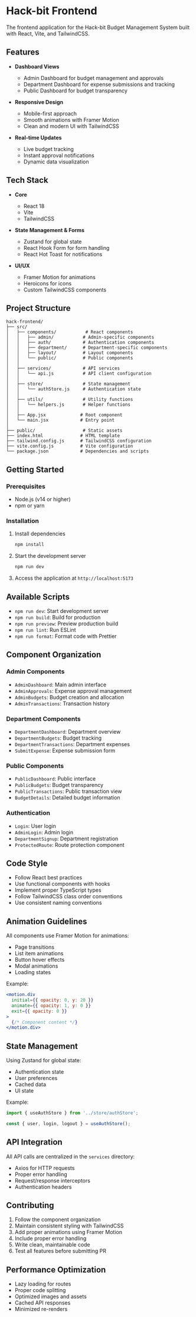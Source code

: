 # Hack-bit Frontend

The frontend application for the Hack-bit Budget Management System built with React, Vite, and TailwindCSS.

## Features

- **Dashboard Views**
  - Admin Dashboard for budget management and approvals
  - Department Dashboard for expense submissions and tracking
  - Public Dashboard for budget transparency

- **Responsive Design**
  - Mobile-first approach
  - Smooth animations with Framer Motion
  - Clean and modern UI with TailwindCSS

- **Real-time Updates**
  - Live budget tracking
  - Instant approval notifications
  - Dynamic data visualization

## Tech Stack

- **Core**
  - React 18
  - Vite
  - TailwindCSS

- **State Management & Forms**
  - Zustand for global state
  - React Hook Form for form handling
  - React Hot Toast for notifications

- **UI/UX**
  - Framer Motion for animations
  - Heroicons for icons
  - Custom TailwindCSS components

## Project Structure

```
hack-frontend/
├── src/
│   ├── components/           # React components
│   │   ├── admin/           # Admin-specific components
│   │   ├── auth/            # Authentication components
│   │   ├── department/      # Department-specific components
│   │   ├── layout/          # Layout components
│   │   └── public/          # Public components
│   │
│   ├── services/            # API services
│   │   └── api.js           # API client configuration
│   │
│   ├── store/               # State management
│   │   └── authStore.js     # Authentication state
│   │
│   ├── utils/               # Utility functions
│   │   └── helpers.js       # Helper functions
│   │
│   ├── App.jsx             # Root component
│   └── main.jsx            # Entry point
│
├── public/                  # Static assets
├── index.html              # HTML template
├── tailwind.config.js      # TailwindCSS configuration
├── vite.config.js          # Vite configuration
└── package.json            # Dependencies and scripts
```

## Getting Started

### Prerequisites

- Node.js (v14 or higher)
- npm or yarn

### Installation

1. Install dependencies
   ```bash
   npm install
   ```

2. Start the development server
   ```bash
   npm run dev
   ```

3. Access the application at `http://localhost:5173`

## Available Scripts

- `npm run dev`: Start development server
- `npm run build`: Build for production
- `npm run preview`: Preview production build
- `npm run lint`: Run ESLint
- `npm run format`: Format code with Prettier

## Component Organization

### Admin Components
- `AdminDashboard`: Main admin interface
- `AdminApprovals`: Expense approval management
- `AdminBudgets`: Budget creation and allocation
- `AdminTransactions`: Transaction history

### Department Components
- `DepartmentDashboard`: Department overview
- `DepartmentBudgets`: Budget tracking
- `DepartmentTransactions`: Department expenses
- `SubmitExpense`: Expense submission form

### Public Components
- `PublicDashboard`: Public interface
- `PublicBudgets`: Budget transparency
- `PublicTransactions`: Public transaction view
- `BudgetDetails`: Detailed budget information

### Authentication
- `Login`: User login
- `AdminLogin`: Admin login
- `DepartmentSignup`: Department registration
- `ProtectedRoute`: Route protection component

## Code Style

- Follow React best practices
- Use functional components with hooks
- Implement proper TypeScript types
- Follow TailwindCSS class order conventions
- Use consistent naming conventions

## Animation Guidelines

All components use Framer Motion for animations:
- Page transitions
- List item animations
- Button hover effects
- Modal animations
- Loading states

Example:
```jsx
<motion.div
  initial={{ opacity: 0, y: 20 }}
  animate={{ opacity: 1, y: 0 }}
  exit={{ opacity: 0 }}
>
  {/* Component content */}
</motion.div>
```

## State Management

Using Zustand for global state:
- Authentication state
- User preferences
- Cached data
- UI state

Example:
```jsx
import { useAuthStore } from '../store/authStore';

const { user, login, logout } = useAuthStore();
```

## API Integration

All API calls are centralized in the `services` directory:
- Axios for HTTP requests
- Proper error handling
- Request/response interceptors
- Authentication headers

## Contributing

1. Follow the component organization
2. Maintain consistent styling with TailwindCSS
3. Add proper animations using Framer Motion
4. Include proper error handling
5. Write clean, maintainable code
6. Test all features before submitting PR

## Performance Optimization

- Lazy loading for routes
- Proper code splitting
- Optimized images and assets
- Cached API responses
- Minimized re-renders
